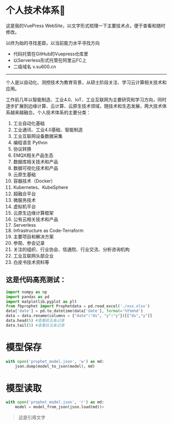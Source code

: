 # 个人技术体系🚀️

这是我的VuePress WebSite，以文字形式梳理一下主要技术点，便于查看和随时修改。

以终为始的寻找差距，以当前能力水平寻找方向

- 代码托管在GitHub的Vuepress仓库里
- 以Serverless形式托管在阿里云FC上
- 二级域名 v.su600.cn

---

个人是以自动化、测控技术为教育背景，从硕士阶段关注、学习云计算相关技术和应用。

工作前几年以智能制造、工业4.0、IoT、工业互联网为主要研究和学习方向，同时逐步扩展到边缘计算、云计算、云原生技术领域，随技术和生态发展，两大技术体系越来越融合。个人技术体系的主要分类：

1. 工业自动化基础
2. 工业通讯、工业4.0基础、智能制造
3. 工业互联网设备数据采集
4. 编程语言 Python
5. 协议转换
6. EMQX相关产品生态
7. 数据库相关技术和产品
8. 数据可视化技术和产品
9. 云原生基础
10. 容器技术（Docker）
11. Kubernetes、KubeSphere
12. 超融合平台
13. 微服务技术
14. 虚拟机平台
15. 云原生边缘计算框架
16. 公有云相关技术和产品
17. Serverless
18. Infrastructure as Code-Terraform
19. 主要项目和解决方案
20. 参观、参会记录
21. 关注的组织、行业协会、信通院、行业交流、分析咨询机构
22. 工业互联网头部企业
23. 白皮书技术资料等

## 这是代码高亮测试：

```python
import numpy as np
import pandas as pd
import matplotlib.pyplot as plt
from fbprophet import Prophetdata = pd.read_excel('./xxx.xlsx')
data['date'] = pd.to_datetime(data['date'], format='%Y%m%d')
data = data.rename(columns = {"date":"ds", "y":"y"})[["ds","y"]]
data.head(5) #查看前五条记录
data.tail(5) #查看后五条记录
```

# 模型保存

```python
with open('prophet_model.json', 'w') as md:
    json.dump(model_to_json(model), md)
```

# 模型读取

```python
with open('prophet_model.json', 'r') as md:
    model = model_from_json(json.load(md))> 
```

> 这是引用文字
